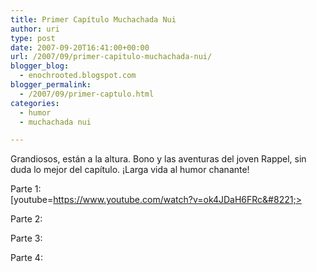 ```yaml
---
title: Primer Capítulo Muchachada Nui
author: uri
type: post
date: 2007-09-20T16:41:00+00:00
url: /2007/09/primer-capitulo-muchachada-nui/
blogger_blog:
  - enochrooted.blogspot.com
blogger_permalink:
  - /2007/09/primer-captulo.html
categories:
  - humor
  - muchachada nui

---
```

Grandiosos, están a la altura. Bono y las aventuras del joven Rappel, sin duda lo mejor del capítulo. ¡Larga vida al humor chanante!

Parte 1:  
[youtube=https://www.youtube.com/watch?v=ok4JDaH6FRc&#8221;>

Parte 2:

Parte 3:

Parte 4: